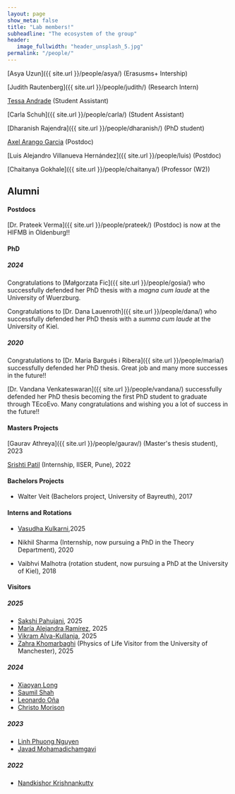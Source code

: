 ```yaml
---
layout: page
show_meta: false
title: "Lab members!"
subheadline: "The ecosystem of the group"
header:
   image_fullwidth: "header_unsplash_5.jpg"
permalink: "/people/"
---
```

<!-- <ul>
    {% for post in site.categories.people %}
    <li><a href="{{ site.url }}{{ site.baseurl }}{{ post.url }}">{{ post.title }}</a></li>
    {% endfor %}
</ul> -->

[Asya Uzun]({{ site.url }}/people/asya/) (Erasusms+ Intership)

[Judith Rautenberg]({{ site.url }}/people/judith/) (Research Intern)

[Tessa Andrade]({{site.url}}/people/tessa) (Student Assistant)

[Carla Schuh]({{ site.url }}/people/carla/) (Student Assistant)

[Dharanish Rajendra]({{ site.url }}/people/dharanish/) (PhD student)

[Axel Arango Garcia](https://axelarango.github.io) (Postdoc)

[Luis Alejandro Villanueva Hernández]({{ site.url }}/people/luis) (Postdoc)

[Chaitanya Gokhale]({{ site.url }}/people/chaitanya/) (Professor (W2))
 

<!--[Alumni!](/alumni/)-->

## Alumni

#### Postdocs

[Dr. Prateek Verma]({{ site.url }}/people/prateek/) (Postdoc) is now at the HIFMB in Oldenburg!! 

#### PhD

##### 2024

Congratulations to [Małgorzata Fic]({{ site.url }}/people/gosia/) who successfully defended her PhD thesis with a *magna cum laude* at the University of Wuerzburg.

Congratulations to [Dr. Dana Lauenroth]({{ site.url }}/people/dana/) who successfully defended her PhD thesis with a *summa cum laude* at the University of Kiel.

##### 2020

Congratulations to [Dr. Maria Bargués i Ribera]({{ site.url }}/people/maria/) successfully defended her PhD thesis. Great job and many more successes in the future!!

[Dr. Vandana Venkateswaran]({{ site.url }}/people/vandana/) successfully defended her PhD thesis becoming the first PhD student to graduate through TEcoEvo. Many congratulations and wishing you a lot of success in the future!!

#### Masters Projects

[Gaurav Athreya]({{ site.url }}/people/gaurav/) (Master's thesis student), 2023

[Srishti Patil](https://github.com/srishtidoi) (Internship, IISER, Pune), 2022

#### Bachelors Projects


* Walter Veit (Bachelors project, University of Bayreuth), 2017

#### Interns and Rotations


* [Vasudha Kulkarni](https://vasudha-kulkarni.github.io),2025

* Nikhil Sharma (Internship, now pursuing a PhD in the Theory Department), 2020

* Vaibhvi Malhotra (rotation student, now pursuing a PhD at the University of Kiel), 2018


#### Visitors


##### 2025

* [Sakshi Pahujani](https://scholar.google.com/citations?hl=en&user=XaSXlvsAAAAJ&view_op=list_works&sortby=pubdate), 2025
* [María Alejandra Ramírez](https://www.evolbio.mpg.de/person/113612), 2025
* [Vikram Alva-Kullanja](https://www.bio.mpg.de/person/126600/82208), 2025
* [Zahra Khomarbaghi](https://scholar.google.com/citations?user=cSkNMCEAAAAJ&hl=es&oi=ao) (Physics of Life Visitor from the University of Manchester), 2025

##### 2024

* [Xiaoyan Long](https://scholar.google.com/citations?user=nv60ZpoAAAAJ&hl=en)
* [Saumil Shah](https://www.evolbio.mpg.de/person/99861/15303)
* [Leonardo Oña](https://www.kostlab.com/leonardo-ontildea.html)
* [Christo Morison](https://evogamesplus.eu/christo/2022/11/17/)

##### 2023

* [Linh Phuong Nguyen](https://linh-phuong.github.io/nguyen/)
* [Javad Mohamadichamgavi](https://evogamesplus.eu/javad/2022/11/17/)

##### 2022

* [Nandkishor Krishnankutty](https://evogamesplus.eu/nandakishor/2022/10/13/)


<!-- &
[Collaborators!](/collaborators/) -->
